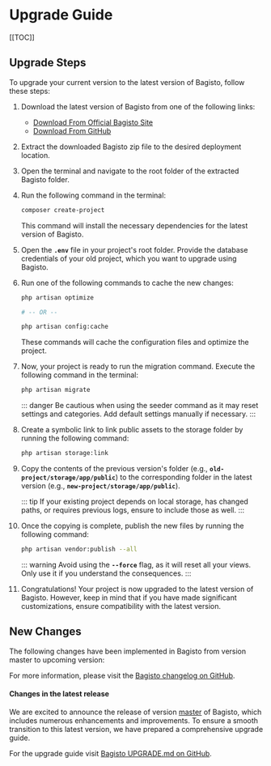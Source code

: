 # Upgrade Guide

[[TOC]]

## Upgrade Steps

To upgrade your current version to the latest version of Bagisto, follow these steps:

1. Download the latest version of Bagisto from one of the following links:
   - [Download From Official Bagisto Site](https://bagisto.com/en/download/)
   - [Download From GitHub](https://github.com/bagisto/bagisto)

2. Extract the downloaded Bagisto zip file to the desired deployment location.

3. Open the terminal and navigate to the root folder of the extracted Bagisto folder.

4. Run the following command in the terminal:

   ```sh
   composer create-project
   ```

   This command will install the necessary dependencies for the latest version of Bagisto.

5. Open the **`.env`** file in your project's root folder. Provide the database credentials of your old project, which you want to upgrade using Bagisto.

6. Run one of the following commands to cache the new changes:

   ```sh
   php artisan optimize

   # -- OR --

   php artisan config:cache
   ```

   These commands will cache the configuration files and optimize the project.

7. Now, your project is ready to run the migration command. Execute the following command in the terminal:

   ```sh
   php artisan migrate
   ```

   ::: danger
   Be cautious when using the seeder command as it may reset settings and categories. Add default settings manually if necessary.
   :::

8. Create a symbolic link to link public assets to the storage folder by running the following command:

   ```sh
   php artisan storage:link
   ```

9. Copy the contents of the previous version's folder (e.g., **`old-project/storage/app/public`**) to the corresponding folder in the latest version (e.g., **`new-project/storage/app/public`**).

   ::: tip
   If your existing project depends on local storage, has changed paths, or requires previous logs, ensure to include those as well.
   :::

10. Once the copying is complete, publish the new files by running the following command:

    ```sh
    php artisan vendor:publish --all
    ```

    ::: warning
    Avoid using the **`--force`** flag, as it will reset all your views. Only use it if you understand the consequences.
    :::

11. Congratulations! Your project is now upgraded to the latest version of Bagisto. However, keep in mind that if you have made significant customizations, ensure compatibility with the latest version.

## New Changes

The following changes have been implemented in Bagisto from version master to upcoming version:

For more information, please visit the [Bagisto changelog on GitHub](https://github.com/bagisto/bagisto/blob/master/CHANGELOG.md).

#### Changes in the latest release

We are excited to announce the release of version [master](https://github.com/bagisto/bagisto) of Bagisto, which includes numerous enhancements and improvements. To ensure a smooth transition to this latest version, we have prepared a comprehensive upgrade guide.

For the upgrade guide visit [Bagisto UPGRADE.md on GitHub](https://github.com/bagisto/bagisto/blob/master/UPGRADE.md).





